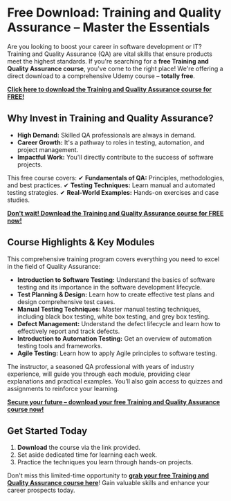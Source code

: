 # Free Download: Training and Quality Assurance – Master the Essentials

Are you looking to boost your career in software development or IT? Training and Quality Assurance (QA) are vital skills that ensure products meet the highest standards. If you're searching for a **free Training and Quality Assurance course**, you've come to the right place! We're offering a direct download to a comprehensive Udemy course – **totally free**.

[**Click here to download the Training and Quality Assurance course for FREE!**](https://udemywork.com/training-and-quality-assurance)

## Why Invest in Training and Quality Assurance?

*   **High Demand:** Skilled QA professionals are always in demand.
*   **Career Growth:** It's a pathway to roles in testing, automation, and project management.
*   **Impactful Work:** You'll directly contribute to the success of software projects.

This free course covers:
✔ **Fundamentals of QA:** Principles, methodologies, and best practices.
✔ **Testing Techniques:** Learn manual and automated testing strategies.
✔ **Real-World Examples:** Hands-on exercises and case studies.

[**Don't wait! Download the Training and Quality Assurance course for FREE now!**](https://udemywork.com/training-and-quality-assurance)

## Course Highlights & Key Modules

This comprehensive training program covers everything you need to excel in the field of Quality Assurance:

*   **Introduction to Software Testing:** Understand the basics of software testing and its importance in the software development lifecycle.
*   **Test Planning & Design:** Learn how to create effective test plans and design comprehensive test cases.
*   **Manual Testing Techniques:** Master manual testing techniques, including black box testing, white box testing, and grey box testing.
*   **Defect Management:** Understand the defect lifecycle and learn how to effectively report and track defects.
*   **Introduction to Automation Testing:** Get an overview of automation testing tools and frameworks.
*   **Agile Testing:** Learn how to apply Agile principles to software testing.

The instructor, a seasoned QA professional with years of industry experience, will guide you through each module, providing clear explanations and practical examples. You’ll also gain access to quizzes and assignments to reinforce your learning.

[**Secure your future – download your free Training and Quality Assurance course now!**](https://udemywork.com/training-and-quality-assurance)

## Get Started Today

1.  **Download** the course via the link provided.
2.  Set aside dedicated time for learning each week.
3.  Practice the techniques you learn through hands-on projects.

Don't miss this limited-time opportunity to **[grab your free Training and Quality Assurance course here](https://udemywork.com/training-and-quality-assurance)**! Gain valuable skills and enhance your career prospects today.
